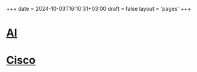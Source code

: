 +++
date = 2024-10-03T16:10:31+03:00
draft = false
layout = 'pages'
+++

# [AI](/simulations/ai)
# [Cisco](/simulations/cisco)